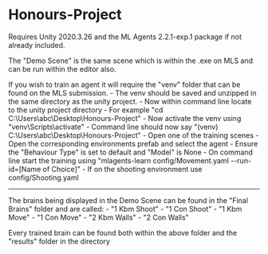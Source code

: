 # Honours-Project

Requires Unity 2020.3.26 and the ML Agents 2.2.1-exp.1 package if not already included.


The "Demo Scene" is the same scene which is within the .exe on MLS and can be run within the editor also.


If you wish to train an agent it will require the "venv" folder that can be found on the MLS submission.
	- The venv should be saved and unzipped in the same directory as the unity project.
	- Now within command line locate to the unity project directory
	- For example "cd C:\Users\abc\Desktop\Honours-Project"
	- Now activate the venv using "venv\Scripts\activate"
	- Command line should now say "(venv) C:\Users\abc\Desktop\Honours-Project"
	- Open one of the training scenes
	- Open the corresponding environments prefab and select the agent
	- Ensure the "Behaviour Type" is set to default and "Model" is None
	- On command line start the training using "mlagents-learn config/Movement.yaml --run-id=[Name of Choice]"
	- If on the shooting environment use config/Shooting.yaml

----------------

The brains being displayed in the Demo Scene can be found in the "Final Brains" folder and are called:
	- "1 Kbm Shoot"
	- "1 Con Shoot"
	- "1 Kbm Move"
	- "1 Con Move"
	- "2 Kbm Walls"
	- "2 Con Walls"

Every trained brain can be found both within the above folder and the "results" folder in the directory
